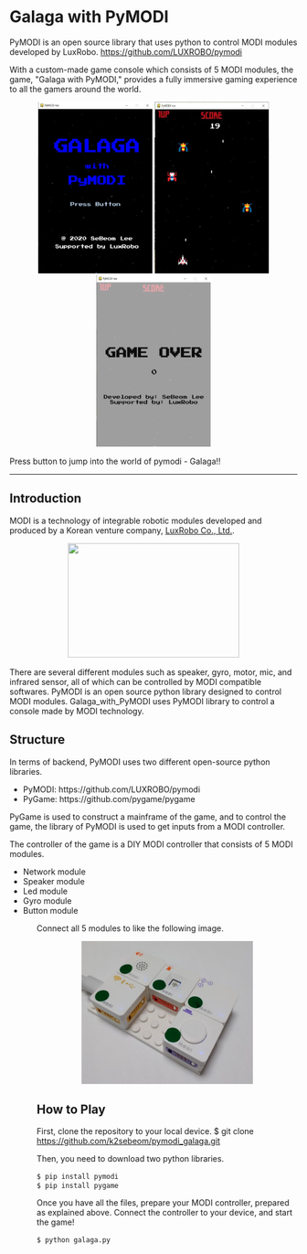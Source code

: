 # Galaga with PyMODI

PyMODI is an open source library that uses python to control MODI modules developed by LuxRobo.
<https://github.com/LUXROBO/pymodi>

With a custom-made game console which consists of 5 MODI modules, the game, "Galaga with PyMODI," provides a fully immersive gaming experience to all the gamers around the world.

<p align="center">
    <img src="https://github.com/k2sebeom/pymodi_galaga/blob/master/src/start_screen.JPG" width=200 height=300> 
    <img src="https://github.com/k2sebeom/pymodi_galaga/blob/master/src/game_screen.JPG" width=200 height=300> 
    <img src="https://github.com/k2sebeom/pymodi_galaga/blob/master/src/end_screen.JPG" width=200 height=300> 
</p>

Press button to jump into the world of pymodi - Galaga!!

--------

## Introduction

MODI is a technology of integrable robotic modules developed and produced by a Korean venture company, <a href="https://modi.luxrobo.com/">LuxRobo Co., Ltd.<a>. 

<p align="center">
    <img src="https://modi.luxrobo.com/img/main/friends01.jpg" width=300 height=200>    
</p>

There are several different modules such as speaker, gyro, motor, mic, and infrared sensor, all of which can be controlled by MODI compatible softwares. PyMODI is an open source python library designed to control MODI modules. Galaga_with_PyMODI uses PyMODI library to control a console made by MODI technology.

## Structure

In terms of backend, PyMODI uses two different open-source python libraries.
<ul>
    <li>PyMODI: https://github.com/LUXROBO/pymodi</li>
    <li>PyGame: https://github.com/pygame/pygame</li>
</ul>

PyGame is used to construct a mainframe of the game, and to control the game, the library of PyMODI is used to get inputs from a MODI controller.

The controller of the game is a DIY MODI controller that consists of 5 MODI modules.
<ul>
    <li>Network module</li>
    <li>Speaker module</li>
    <li>Led module</li>
    <li>Gyro module</li>
    <li>Button module</li>
<ul>


Connect all 5 modules to like the following image.

<p align="center">
    <img src="https://github.com/k2sebeom/pymodi_galaga/blob/master/src/controller.JPG" width=300 height=250> 
</p>


## How to Play

First, clone the repository to your local device.
    $ git clone https://github.com/k2sebeom/pymodi_galaga.git

Then, you need to download two python libraries.

    $ pip install pymodi
    $ pip install pygame
 
Once you have all the files, prepare your MODI controller, prepared as explained above. Connect the controller to your device, and start the game!

    $ python galaga.py
    

